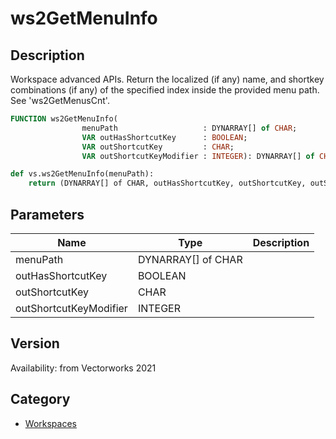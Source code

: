 # ws2GetMenuInfo

## Description
Workspace advanced APIs. Return the localized (if any) name, and shortkey combinations (if any) of the specified index inside the provided menu path. See 'ws2GetMenusCnt'.

```pascal
FUNCTION ws2GetMenuInfo(
				menuPath                   : DYNARRAY[] of CHAR;
				VAR outHasShortcutKey      : BOOLEAN;
				VAR outShortcutKey         : CHAR;
				VAR outShortcutKeyModifier : INTEGER): DYNARRAY[] of CHAR;
```

```python
def vs.ws2GetMenuInfo(menuPath):
    return (DYNARRAY[] of CHAR, outHasShortcutKey, outShortcutKey, outShortcutKeyModifier)
```

## Parameters
|Name|Type|Description|
|---|---|---|
|menuPath|DYNARRAY[] of CHAR|   |
|outHasShortcutKey|BOOLEAN|   |
|outShortcutKey|CHAR|   |
|outShortcutKeyModifier|INTEGER|   |

## Version
Availability: from Vectorworks 2021

## Category
* [Workspaces](../Categories/Workspaces.md)
